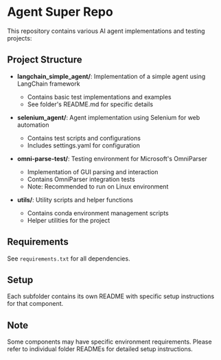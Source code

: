 # Agent Super Repo

This repository contains various AI agent implementations and testing projects:

## Project Structure

- **langchain_simple_agent/**: Implementation of a simple agent using LangChain framework
  - Contains basic test implementations and examples
  - See folder's README.md for specific details

- **selenium_agent/**: Agent implementation using Selenium for web automation
  - Contains test scripts and configurations
  - Includes settings.yaml for configuration

- **omni-parse-test/**: Testing environment for Microsoft's OmniParser
  - Implementation of GUI parsing and interaction
  - Contains OmniParser integration tests
  - Note: Recommended to run on Linux environment

- **utils/**: Utility scripts and helper functions
  - Contains conda environment management scripts
  - Helper utilities for the project

## Requirements

See `requirements.txt` for all dependencies.

## Setup

Each subfolder contains its own README with specific setup instructions for that component.

## Note

Some components may have specific environment requirements. Please refer to individual folder READMEs for detailed setup instructions.
